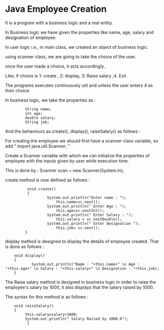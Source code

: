 # Java Employee Creation 
It is a program with a business logic and a real entity.

In Business logic we have given the properties like name, age, salary and designation of employee.

In user logic i.e., in main class, we created an object of business logic.

using scanner class, we are going to take the choice of the user.

once the user made a choice, it acts accordingly.. 

Like; if choice is 1: create , 2: display, 3: Raise salary ,4. Exit.

The programs executes continuously util and unless the user enters 4 as their choice.

In business logic, we take the properties as :

             String name;
             int age;
             double salary;
             String job;
             
 And the behaviours as create(), display(), raiseSalary() as follows :
 
 For creating the employee we should first have a scanner class variable, so add " import java.util.Scanner; "
 
 Create a Scanner variable with which we can initialize the properties of employee with the inputs given by user while execution time.
 
 This is done by :            Scanner scan = new Scanner(System.in);
 
 create method is now defined as follows : 
 
 
              void create()
              {
	                   System.out.println("Enter name : ");
	                       this.name=sc.next();
	                   System.out.println(" Enter Age : ");
	                       this.age=sc.nextInt();
	                   System.out.println(" Enter Salary : ");
	                       this.salary = sc.nextDouble();
	                   System.out.println(" Enter Designation ");
	                       this.job= sc.next();
             }
              
display method is designed to display the details of employee created. That is done as follows :

		void display()
		{
	    		System.out.println("Name : "+this.name+" \n Age : "+this.age+" \n Salary : "+this.salary+" \n Designation : "+this.job);
		}

The Raise salary method is designed in business logic in order to raise the employee's salary by 1000, it also displays that the salary raised by 1000.

The syntax for this method is as follows :


		void raiseSalary()
		{
		  	 this.salary=salary+1000;
		  	 System.out.println(" Salary Raised by 1000.0");
      	      }
